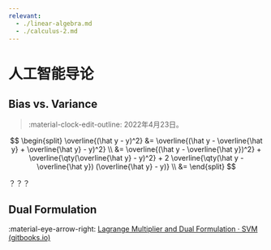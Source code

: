 ```yaml
---
relevant:
  - ./linear-algebra.md
  - ./calculus-2.md
---
```


# 人工智能导论

## Bias vs. Variance

> :material-clock-edit-outline: 2022年4月23日。

$$
\begin{split}
\overline{(\hat y - y)^2}
&= \overline{(\hat y - \overline{\hat y} + \overline{\hat y} - y)^2} \\
&= \overline{(\hat y - \overline{\hat y})^2}
    + \overline{\qty(\overline{\hat y} - y)^2}
    + 2 \overline{\qty(\hat y - \overline{\hat y}) (\overline{\hat y} - y)} \\
&=
\end{split}
$$

？？？

## Dual Formulation

:material-eye-arrow-right: [Lagrange Multiplier and Dual Formulation · SVM (gitbooks.io)](https://ai-master.gitbooks.io/svm/content/lagrange-multiplier-and-dual-formulation.html)
